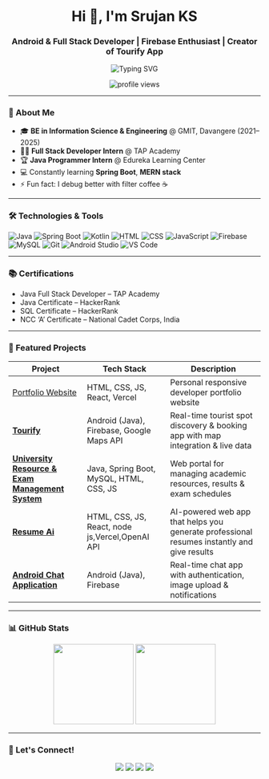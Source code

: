 <h1 align="center">Hi 👋, I'm Srujan KS</h1>
<h3 align="center">Android & Full Stack Developer | Firebase Enthusiast | Creator of Tourify App</h3>

<p align="center">
  <img src="https://readme-typing-svg.herokuapp.com?font=Fira+Code&size=24&pause=1000&center=true&vCenter=true&width=450&lines=Android+%26+Full+Stack+Developer;Java+Spring+Boot+Enthusiast;Firebase+%7C+Google+Maps+%7C+SQL;Lifelong+Learner+%7C+Coffee+Lover" alt="Typing SVG" />
</p>

<p align="center">
  <img src="https://komarev.com/ghpvc/?username=SRUJANKS99&label=Profile%20views&color=0e75b6&style=flat" alt="profile views" />
</p>

---

### 🚀 About Me

- 🎓 **BE in Information Science & Engineering** @ GMIT, Davangere (2021–2025)  
- 👨‍💻 **Full Stack Developer Intern** @ TAP Academy  
- 🏆 **Java Programmer Intern** @ Edureka Learning Center    
- 💻 Constantly learning **Spring Boot**, **MERN stack**  
- ⚡ Fun fact: I debug better with filter coffee ☕  

---

### 🛠️ Technologies & Tools

![Java](https://img.shields.io/badge/-Java-007396?style=for-the-badge&logo=java&logoColor=white)
![Spring Boot](https://img.shields.io/badge/-Spring%20Boot-6DB33F?style=for-the-badge&logo=spring-boot&logoColor=white)
![Kotlin](https://img.shields.io/badge/-Kotlin-7F52FF?style=for-the-badge&logo=kotlin&logoColor=white)
![HTML](https://img.shields.io/badge/-HTML-E34F26?style=for-the-badge&logo=html5&logoColor=white)
![CSS](https://img.shields.io/badge/-CSS-1572B6?style=for-the-badge&logo=css3&logoColor=white)
![JavaScript](https://img.shields.io/badge/-JavaScript-F7DF1E?style=for-the-badge&logo=javascript&logoColor=black)
![Firebase](https://img.shields.io/badge/-Firebase-FFCA28?style=for-the-badge&logo=firebase&logoColor=black)
![MySQL](https://img.shields.io/badge/-MySQL-4479A1?style=for-the-badge&logo=mysql&logoColor=white)
![Git](https://img.shields.io/badge/-Git-F05032?style=for-the-badge&logo=git&logoColor=white)
![Android Studio](https://img.shields.io/badge/-Android%20Studio-3DDC84?style=for-the-badge&logo=android-studio&logoColor=white)
![VS Code](https://img.shields.io/badge/-VSCode-007ACC?style=for-the-badge&logo=visual-studio-code&logoColor=white)

---

### 📚 Certifications

- Java Full Stack Developer – TAP Academy  
- Java Certificate – HackerRank  
- SQL Certificate – HackerRank  
- NCC ‘A’ Certificate – National Cadet Corps, India  

---

### 🚀 Featured Projects

| Project | Tech Stack | Description |
|---------|------------|-------------|
|  [Portfolio Website](https://srujan-ks-portfolio-be4r.vercel.app/)| HTML, CSS, JS, React, Vercel | Personal responsive developer portfolio website |
| [**Tourify**](https://github.com/SRUJANKS99/Real-time-tourist-spot-finder-and-tour-booking-android-application) | Android (Java), Firebase, Google Maps API | Real-time tourist spot discovery & booking app with map integration & live data |
| [**University Resource & Exam Management System**](https://github.com/SRUJANKS99/University-Resource-and-Exam-Management-System) | Java, Spring Boot, MySQL, HTML, CSS, JS | Web portal for managing academic resources, results & exam schedules |
| [**Resume Ai**](https://resume-ai-peach.vercel.app/)|HTML, CSS, JS, React, node js,Vercel,OpenAI API |AI-powered web app that helps you generate professional resumes instantly and give results|
| [**Android Chat Application**](https://github.com/SRUJANKS99/Android_Chat_Application-main) | Android (Java), Firebase | Real-time chat app with authentication, image upload & notifications |


---

### 📊 GitHub Stats

<p align="center">
  <img src="https://github-readme-stats.vercel.app/api?username=SRUJANKS99&show_icons=true&theme=tokyonight" height="160" />
  <img src="https://github-readme-stats.vercel.app/api/top-langs/?username=SRUJANKS99&layout=compact&theme=tokyonight" height="160" />
</p>

---



### 🤝 Let's Connect!

<p align="center">
  <a href="https://linkedin.com/in/ks-srujan-gowda-21ab3b2a3"><img src="https://img.shields.io/badge/-LinkedIn-blue?style=for-the-badge&logo=linkedin&logoColor=white" /></a>
  <a href="mailto:srujan.ks0903@gmail.com"><img src="https://img.shields.io/badge/-srujan.ks0903@gmail.com-D14836?style=for-the-badge&logo=gmail&logoColor=white" /></a>
  <a href="https://github.com/SRUJANKS99"><img src="https://img.shields.io/badge/-GitHub-181717?style=for-the-badge&logo=github&logoColor=white" /></a>
  <a href="https://srujan-ks-portfolio.vercel.app/"><img src="https://img.shields.io/badge/-Portfolio-0A66C2?style=for-the-badge&logo=vercel&logoColor=white" /></a>
</p>
